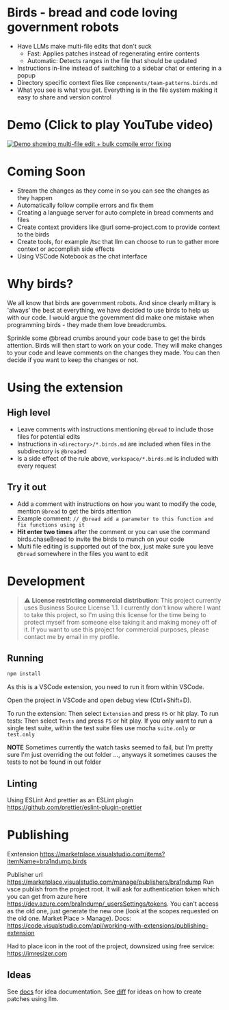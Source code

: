 # Birds - bread and code loving government robots

- Have LLMs make multi-file edits that don't suck
  - Fast: Applies patches instead of regenerating entire contents
  - Automatic: Detects ranges in the file that should be updated
- Instructions in-line instead of switching to a sidebar chat or entering in a popup
- Directory specific context files like `components/team-patterns.birds.md`
- What you see is what you get. Everything is in the file system making it easy to share and version control

# Demo (Click to play YouTube video)

[![Demo showing multi-file edit + bulk compile error fixing](https://img.youtube.com/vi/t2evckJtRgM/0.jpg)](https://youtu.be/t2evckJtRgM)

# Coming Soon

- Stream the changes as they come in so you can see the changes as they happen
- Automatically follow compile errors and fix them
- Creating a language server for auto complete in bread comments and files
- Create context providers like @url some-project.com to provide context to the birds
- Create tools, for example /tsc that llm can choose to run to gather more context or accomplish side effects
- Using VSCode Notebook as the chat interface

# Why birds?

We all know that birds are government robots. And since clearly military is 'always' the best at everything, we have decided to use birds to help us with our code. I would argue the government did make one mistake when programming birds - they made them love breadcrumbs.

Sprinkle some @bread crumbs around your code base to get the birds attention. Birds will then start to work on your code. They will make changes to your code and leave comments on the changes they made. You can then decide if you want to keep the changes or not.

# Using the extension

## High level

- Leave comments with instructions mentioning `@bread` to include those files for potential edits
- Instructions in `<directory>/*.birds.md` are included when files in the subdirectory is `@bread`ed
- Is a side effect of the rule above, `workspace/*.birds.md` is included with every request

## Try it out

- Add a comment with instructions on how you want to modify the code, mention `@bread` to get the birds attention
- Example comment: `// @bread add a parameter to this function and fix functions using it`
- **Hit enter two times** after the comment or you can use the command birds.chaseBread to invite the birds to munch on your code
- Multi file editing is supported out of the box, just make sure you leave `@bread` somewhere in the files you want to edit

# Development

> :warning: **License restricting commercial distribution**: This project currently uses Business Source License 1.1. I currently don't know where I want to take this project, so I'm using this license for the time being to protect myself from someone else taking it and making money off of it. If you want to use this project for commercial purposes, please contact me by email in my profile.

## Running

```sh
npm install
```

As this is a VSCode extension, you need to run it from within VSCode.

Open the project in VSCode and open debug view (Ctrl+Shift+D).

To run the extension: Then select `Extension` and press `F5` or hit play.
To run tests: Then select `Tests` and press `F5` or hit play. If you only want to run a single test suite, within the test suite files use mocha `suite.only` or `test.only`

**NOTE** Sometimes currently the watch tasks seemed to fail, but I'm pretty sure I'm just overriding the out folder ..., anyways it sometimes causes the tests to not be found in out folder

## Linting

Using ESLint
And prettier as an ESLint plugin <https://github.com/prettier/eslint-plugin-prettier>

# Publishing

Exntension <https://marketplace.visualstudio.com/items?itemName=bra1ndump.birds>

Publisher url <https://marketplace.visualstudio.com/manage/publishers/bra1ndump> Run vsce publish from the project root. It will ask for authentication token which you can get from azure here <https://dev.azure.com/bra1ndump/_usersSettings/tokens>. You can't access as the old one, just generate the new one (look at the scopes requested on the old one. Market Place > Manage).
Docs: <https://code.visualstudio.com/api/working-with-extensions/publishing-extension>

Had to place icon in the root of the project, downsized using free service: <https://imresizer.com>

## Ideas

See [docs](./docs/) for idea documentation.
See [diff](src/diff/docs/) for ideas on how to create patches using llm.
